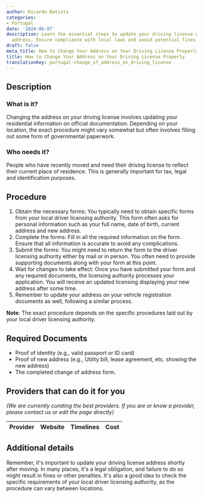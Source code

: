 ```yaml
---
author: Ricardo Batista
categories:
- Portugal
date: '2024-06-07'
description: Learn the essential steps to update your driving license with your new
  address. Ensure compliance with local laws and avoid potential fines.
draft: false
meta_title: How to Change Your Address on Your Driving License Properly
title: How to Change Your Address on Your Driving License Properly
translationKey: portugal-change_of_address_on_driving_license
---
```


## Description
### What is it?
Changing the address on your driving license involves updating your residential information on official documentation. Depending on your location, the exact procedure might vary somewhat but often involves filling out some form of governmental paperwork.

### Who needs it?
People who have recently moved and need their driving license to reflect their current place of residence. This is generally important for tax, legal and identification purposes.

## Procedure
1. Obtain the necessary forms: You typically need to obtain specific forms from your local driver licensing authority. This form often asks for personal information such as your full name, date of birth, current address and new address.
2. Complete the forms: Fill in all the required information on the form. Ensure that all information is accurate to avoid any complications.
3. Submit the forms: You might need to return the form to the driver licensing authority either by mail or in person. You often need to provide supporting documents along with your form at this point.
4. Wait for changes to take effect: Once you have submitted your form and any required documents, the licensing authority processes your application. You will receive an updated licensing displaying your new address after some time.
5. Remember to update your address on your vehicle registration documents as well, following a similar process.

**Note**: The exact procedure depends on the specific procedures laid out by your local driver licensing authority. 

## Required Documents
- Proof of identity (e.g., valid passport or ID card)
- Proof of new address (e.g., Utility bill, lease agreement, etc. showing the new address)
- The completed change of address form.

## Providers that can do it for you

_(We are currently curating the best providers. If you are or know a provider, please contact us or edit the page directly)_

| Provider        |     Website     |     Timelines    |       Cost      |
| --------------- | --------------- |  :-------------: | :-------------: |

## Additional details
Remember, it's important to update your driving license address shortly after moving. In many places, it's a legal obligation, and failure to do so might result in fines or other penalties. It's also a good idea to check the specific requirements of your local driver licensing authority, as the procedure can vary between locations.